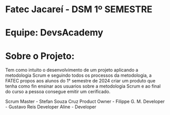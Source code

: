 # Fatec Jacareí - DSM 1º SEMESTRE #
# Equipe: DevsAcademy #
# Sobre o Projeto: #
Tem como intuito o desenvolvimento de um projeto aplicando a metodologia Scrum e seguindo todos os processos da metodologia,
a FATEC propos aos alunos do 1° semestre de 2024 criar um produto que tenha como fin ensinar aos usuarios sobre a metodologia Scrum e ao
final do curso a pessoa consegue emitir um cerificado.


Scrum Master - Stefan Souza Cruz 
Product Owner - Filippe G. M. 
Developer - Gustavo Reis 
Developer Aline - Developer




